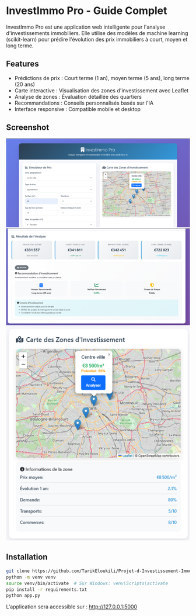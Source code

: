 #  InvestImmo Pro - Guide Complet

InvestImmo Pro est une application web intelligente pour l'analyse d'investissements immobiliers. Elle utilise des modèles de machine learning (scikit-learn) pour prédire l'évolution des prix immobiliers à court, moyen et long terme.
##  Features

- Prédictions de prix : Court terme (1 an), moyen terme (5 ans), long terme (20 ans)
- Carte interactive : Visualisation des zones d'investissement avec Leaflet
- Analyse de zones : Évaluation détaillée des quartiers
- Recommandations : Conseils personnalisés basés sur l'IA
- Interface responsive : Compatible mobile et desktop

##  Screenshot

![App Screenshot](images/1.png)
![App Screenshot](images/2.png)
![App Screenshot](images/3.png)

##  Installation

```bash
git clone https://github.com/TarikEloukili/Projet-d-Investissement-Immobilier-Interactif.git
python -m venv venv
source venv/bin/activate  # Sur Windows: venv\Scripts\activate
pip install -r requirements.txt
python app.py
```

L'application sera accessible sur : http://127.0.0.1:5000
